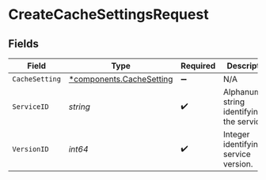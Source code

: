 # CreateCacheSettingsRequest


## Fields

| Field                                                           | Type                                                            | Required                                                        | Description                                                     | Example                                                         |
| --------------------------------------------------------------- | --------------------------------------------------------------- | --------------------------------------------------------------- | --------------------------------------------------------------- | --------------------------------------------------------------- |
| `CacheSetting`                                                  | [*components.CacheSetting](../../models/shared/cachesetting.md) | :heavy_minus_sign:                                              | N/A                                                             |                                                                 |
| `ServiceID`                                                     | *string*                                                        | :heavy_check_mark:                                              | Alphanumeric string identifying the service.                    | SU1Z0isxPaozGVKXdv0eY                                           |
| `VersionID`                                                     | *int64*                                                         | :heavy_check_mark:                                              | Integer identifying a service version.                          | 1                                                               |